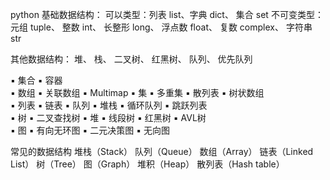 python 基础数据结构：
可以类型：列表 list、字典 dict、 集合 set
不可变类型： 元组 tuple、 整数 int、 长整形 long、 浮点数 float、 复数 complex、 字符串 str


其他数据结构：
堆、 栈、 二叉树、 红黑树、 队列、 优先队列


▪ 集合	▪ 容器		
▪ 数组	▪ 关联数组	▪ Multimap	▪ 集
▪ 多重集	▪ 散列表	▪ 树状数组	
▪ 列表	▪ 链表	▪ 队列	▪ 堆栈
▪ 循环队列	▪ 跳跃列表		
▪ 树	▪ 二叉查找树	▪ 堆	▪ 线段树
▪ 红黑树	▪ AVL树		
▪ 图	▪ 有向无环图	▪ 二元决策图	▪ 无向图


常见的数据结构
堆栈（Stack）
队列（Queue）
数组（Array）
链表（Linked List）
树（Tree）
图（Graph）
堆积（Heap）
散列表（Hash table）